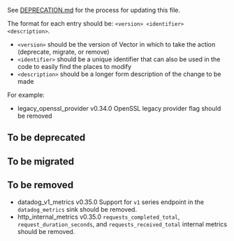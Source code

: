 See [DEPRECATION.md](docs/DEPRECATION.md#process) for the process for updating this file.

The format for each entry should be: `<version> <identifier> <description>`.

- `<version>` should be the version of Vector in which to take the action (deprecate, migrate, or
  remove)
- `<identifier>` should be a unique identifier that can also be used in the code to easily find the
  places to modify
- `<description>` should be a longer form description of the change to be made

For example:

- legacy_openssl_provider v0.34.0 OpenSSL legacy provider flag should be removed

## To be deprecated

## To be migrated

## To be removed

- datadog_v1_metrics v0.35.0 Support for `v1` series endpoint in the `datadog_metrics` sink should be removed.
- http_internal_metrics v0.35.0 `requests_completed_total`, `request_duration_seconds`, and `requests_received_total` internal metrics should be removed.
